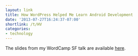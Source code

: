 ```yaml
---
layout: link
title: How WordPress Helped Me Learn Android Development
date: '2013-07-27T16:24:37-07:00'
shortlink: /t/HV
categories:
- technology
---
```

The slides from my WordCamp SF talk are available [here][slides]. 

[slides]: /slides/wcsf2013
